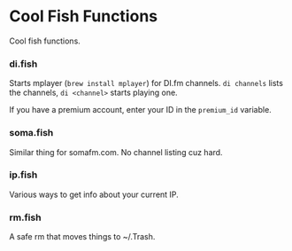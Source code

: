 # Cool Fish Functions

Cool fish functions.

### di.fish

Starts mplayer (`brew install mplayer`) for DI.fm channels. `di channels` lists the channels, `di <channel>` starts playing one.

If you have a premium account, enter your ID in the `premium_id` variable.

### soma.fish

Similar thing for somafm.com. No channel listing cuz hard.

### ip.fish

Various ways to get info about your current IP.

### rm.fish

A safe rm that moves things to ~/.Trash.

